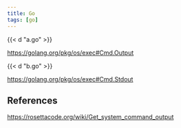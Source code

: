 ```yaml
---
title: Go
tags: [go]
---
```


{{< d "a.go" >}}

<https://golang.org/pkg/os/exec#Cmd.Output>

{{< d "b.go" >}}

<https://golang.org/pkg/os/exec#Cmd.Stdout>

## References

<https://rosettacode.org/wiki/Get_system_command_output>
